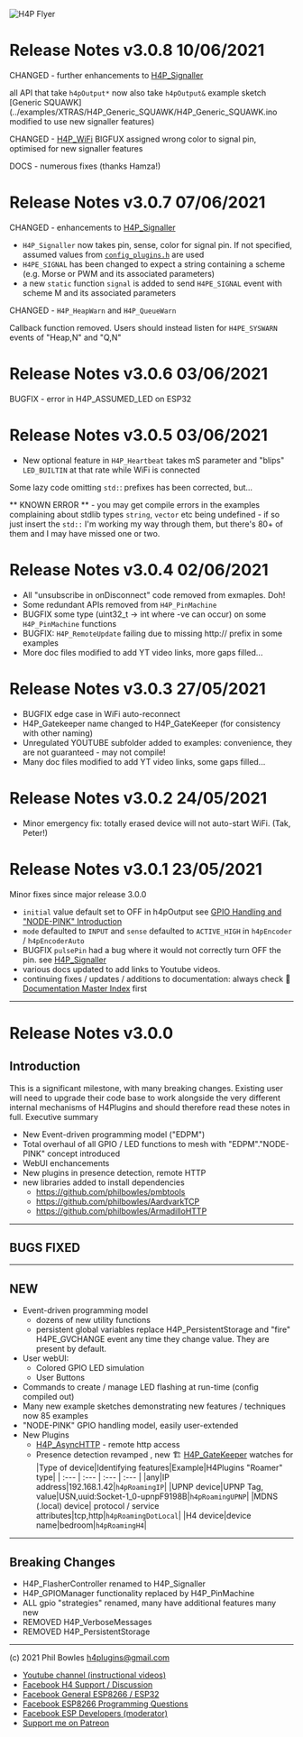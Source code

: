 ![H4P Flyer](../assets/H4PLogoSmall.jpg) 

# Release Notes v3.0.8 10/06/2021

CHANGED - further enhancements to [H4P_Signaller](h4fc.md)

all API that take `h4pOutput*` now also take `h4pOutput&`
example sketch [Generic SQUAWK](../examples/XTRAS/H4P_Generic_SQUAWK/H4P_Generic_SQUAWK.ino modified to use new signaller features)

CHANGED - [H4P_WiFi](h4wifi.md) BIGFUX assigned wrong color to signal pin, optimised for new signaller features

DOCS - numerous fixes (thanks Hamza!)
# Release Notes v3.0.7 07/06/2021

CHANGED - enhancements to [H4P_Signaller](h4fc.md)

* `H4P_Signaller` now takes pin, sense, color for signal pin. If not specified, assumed values from [`config_plugins.h`](../src/config_plugins.h) are used
* `H4PE_SIGNAL` has been changed to expect a string containing a scheme (e.g. Morse or PWM and its associated parameters)
* a new `static` function `signal` is added to send `H4PE_SIGNAL` event with scheme M and its associated parameters

CHANGED - `H4P_HeapWarn` and  `H4P_QueueWarn`

Callback function removed. Users should instead listen for `H4PE_SYSWARN` events of "Heap,N" and "Q,N"

# Release Notes v3.0.6 03/06/2021

BUGFIX - error in H4P_ASSUMED_LED on ESP32

# Release Notes v3.0.5 03/06/2021

* New optional feature in `H4P_Heartbeat` takes mS parameter and "blips" `LED_BUILTIN` at that rate while WiFi is connected

Some lazy code omitting `std:`: prefixes has been corrected, but...

** KNOWN ERROR ** - you may get compile errors in the examples complaining about stdlib types `string`, `vector` etc being undefined - 
if so just insert the `std::` I'm working my way through them, but there's 80+ of them and I may have missed one or two.

# Release Notes v3.0.4 02/06/2021

* All "unsubscribe in onDisconnect" code removed from exmaples. Doh! 
* Some redundant APIs removed from `H4P_PinMachine`
* BUGFIX some type (uint32_t -> int where -ve can occur) on some  `H4P_PinMachine` functions
* BUGFIX: `H4P_RemoteUpdate` failing due to missing http:// prefix in some examples
* More doc files modified to add YT video links, more gaps filled...
# Release Notes v3.0.3 27/05/2021

* BUGFIX edge case in WiFi auto-reconnect
* H4P_Gatekeeper name changed to H4P_GateKeeper (for consistency with other naming)
* Unregulated YOUTUBE subfolder added to examples: convenience, they are not guaranteed - may not compile!
* Many doc files modified to add YT video links, some gaps filled...

# Release Notes v3.0.2 24/05/2021

* Minor emergency fix: totally erased device will not auto-start WiFi. (Tak, Peter!)
# Release Notes v3.0.1 23/05/2021

Minor fixes since major release 3.0.0

* `initial` value default set to OFF in h4pOutput see [GPIO Handling and "NODE-PINK" Introduction](nodepink.md)
* `mode` defaulted to `INPUT` and `sense` defaulted to `ACTIVE_HIGH`  in `h4pEncoder` / `h4pEncoderAuto`
* BUGFIX `pulsePin` had a bug where it would not correctly turn OFF the pin. see [H4P_Signaller](h4fc.md)
* various docs updated to add links to Youtube videos.
* continuing fixes / updates / additions to documentation: always check :door: [Documentation Master Index](docs/index.md) first

---
# Release Notes v3.0.0
## Introduction

This is a significant milestone, with many breaking changes. Existing user will need to upgrade their code base to work alongside the very different internal mechanisms of H4Plugins and should therefore read these notes in full. Executive summary

* New Event-driven programming model ("EDPM")
* Total overhaul of all GPIO / LED functions to mesh with "EDPM"."NODE-PINK" concept introduced
* WebUI enchancements
* New plugins in presence detection, remote HTTP
* new libraries added to install dependencies
    * https://github.com/philbowles/pmbtools
    * https://github.com/philbowles/AardvarkTCP
    * https://github.com/philbowles/ArmadilloHTTP


---

## **BUGS FIXED**

---

## **NEW**

* Event-driven programming model
    * dozens of new utility functions
    * persistent global variables replace H4P_PersistentStorage and "fire" H4PE_GVCHANGE event any time they change value. They are present by default. 
* User webUI:
  * Colored GPIO LED simulation
  * User Buttons
* Commands to create / manage LED flashing at run-time (config compiled out)
* Many new example sketches demonstrating new features / techniques now 85 examples
* "NODE-PINK" GPIO handling model, easily user-extended
* New Plugins
  * [H4P_AsyncHTTP](h4phttp.md)  - remote http access
  * Presence detection revamped , new :building_construction: [H4P_GateKeeper](gk.md) watches for
    |Type of device|Identifying features|Example|H4Plugins "Roamer" type|
    | :--- | :--- | :--- | :--- |
    |any|IP address|192.168.1.42|`h4pRoamingIP`|
    |UPNP device|UPNP Tag, value|USN,uuid:Socket-1_0-upnpF9198B|`h4pRoamingUPNP`|
    |MDNS (.local) device| protocol / service attributes|tcp,http|`h4pRoamingDotLocal`|
    |H4 device|device name|bedroom|`h4pRoamingH4`|

---

## **Breaking Changes**

* H4P_FlasherController renamed to H4P_Signaller
* H4P_GPIOManager functionality replaced by H4P_PinMachine
* ALL gpio "strategies" renamed, many have additional features many new
* REMOVED H4P_VerboseMessages
* REMOVED H4P_PersistentStorage

---

(c) 2021 Phil Bowles h4plugins@gmail.com

* [Youtube channel (instructional videos)](https://www.youtube.com/channel/UCYi-Ko76_3p9hBUtleZRY6g)
* [Facebook H4  Support / Discussion](https://www.facebook.com/groups/444344099599131/)
* [Facebook General ESP8266 / ESP32](https://www.facebook.com/groups/2125820374390340/)
* [Facebook ESP8266 Programming Questions](https://www.facebook.com/groups/esp8266questions/)
* [Facebook ESP Developers (moderator)](https://www.facebook.com/groups/ESP8266/)
* [Support me on Patreon](https://patreon.com/esparto)